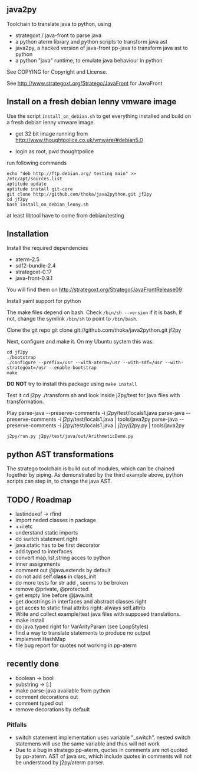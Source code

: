 ## java2py

Toolchain to translate java to python, using

* strategoxt / java-front to parse java
* a python aterm library and python scripts to transform java ast
* java2py, a hacked version of java-front pp-java to transform java ast to python
* a python "java" runtime, to emulate java behaviour in python

See COPYING for Copyright and License.

See http://www.strategoxt.org/Stratego/JavaFront for JavaFront

## Install on a fresh debian lenny vmware image

Use the script `install_on_debian.sh` to get everything installed and build on
a fresh debian lenny vmware image.

- get 32 bit image running from http://www.thoughtpolice.co.uk/vmware/#debian5.0

- login as root, pwd thoughtpolice

run following commands

    echo "deb http://ftp.debian.org/ testing main" >> /etc/apt/sources.list
    aptitude update
    aptitude install git-core
    git clone http://github.com/thoka/java2python.git jf2py
    cd jf2py
    bash install_on_debian_lenny.sh

at least libtool have to come from debian/testing

## Installation

Install the required dependencies

- aterm-2.5
- sdf2-bundle-2.4
- strategoxt-0.17
- java-front-0.9.1

You will find them on http://strategoxt.org/Stratego/JavaFrontRelease09

Install yaml support for python

The make files depend on bash. Check `/bin/sh --version`
if it is bash. If not, change the symlink  `/bin/sh` to point to `/bin/bash`.

Clone the git repo
    git clone git://github.com/thoka/java2python.git jf2py

Next, configure and make it.
On my Ubuntu system this was:

    cd jf2py
    ./bootstrap
    ./configure --prefix=/usr --with-aterm=/usr --with-sdf=/usr --with-strategoxt=/usr --enable-bootstrap
    make

__DO NOT__ try to install this package using `make install`

Test it
   cd j2py
   ./transform.sh
and look inside j2py/test for java files with transformation.


Play
    parse-java --preserve-comments -i j2py/test/locals1.java
    parse-java --preserve-comments -i j2py/test/locals1.java | tools/java2py
    parse-java --preserve-comments -i j2py/test/locals1.java | j2py/j2py.py | tools/java2py

    j2py/run.py j2py/test/java/out/ArithmeticDemo.py

## python AST transformations

The stratego toolchain is build out of modules, which can be chained together by piping.
As demonstrated by the third example above, python scripts can step in, to change the java AST.

## TODO / Roadmap

- lastindexof -> rfind
- import neded classes in package
- ++i etc
- understand static imports
- do switch statement right
- java.static has to be first decorator
- add typed to interfaces
- convert map,list,string acces to python
- inner assignments
- comment out @java.extends by default
- do not add self.__class__ in class_init
- do more tests for str add , seems to be broken
- remove @private, @protected
- get empty line before @java.init
- get docstrings in interfaces and abstract classes right
- get acces to static final attribs right: always self.attrib
- Write and collect example/test java files with supposed translations.
- make install
- do java.typed right for VarArityParam (see LoopStyles)
- find a way to translate statements to produce no output
- implement HashMap
- file bug report for quotes not working in pp-aterm

## recently done
+ boolean -> bool
+ substring -> [:]
+ make parse-java available from python
+ comment decorations out
+ comment typed out
+ remove decorations by default

### Pitfalls

- switch statement implementation uses variable "_switch".
  nested switch statemens will use the same variable and thus will not work
- Due to a bug in stratego pp-aterm, quotes in comments are not quoted by pp-aterm.
  AST of java src, which include quotes in comments will not be understood by j2py/aterm parser.
